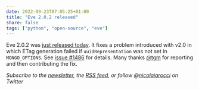 ```yaml
---
date: 2022-09-23T07:05:25+01:00
title: "Eve 2.0.2 released"
share: false
tags: ["python", "open-source", "eve"]
---
```

Eve 2.0.2 was [just released today][1]. It fixes a problem introduced with v2.0
in which ETag generation failed if `uuidRepresentation` was not set in
`MONGO_OPTIONS`. See [issue #1486][2] for details. Many thanks
[@tgm](https://github.com/tgm-git) for reporting and then contributing the fix.

*Subscribe to the [newsletter][nl], the [RSS feed][rss], or follow @[nicolaiarocci][tw] on Twitter*

 [1]: https://pypi.org/project/Eve/2.0.2/
 [2]: https://github.com/pyeve/eve/issues/1486
 [rss]: https://nicolaiarocci.com/index.xml
 [tw]: http://twitter.com/nicolaiarocci
 [nl]: https://nicolaiarocci.substack.com
